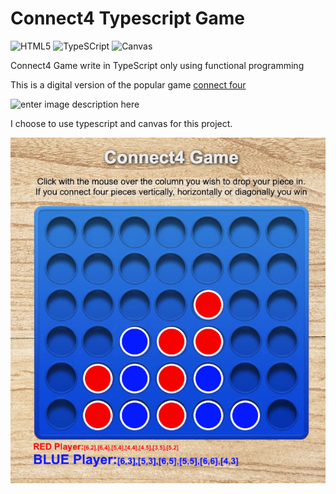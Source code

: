 # Connect4 Typescript Game
![HTML5](https://img.shields.io/badge/-HTML5-blue) ![TypeSCript](https://img.shields.io/badge/-TypeScript-blue) ![Canvas](https://img.shields.io/badge/-Canvas-brightgreen) 

Connect4 Game write in TypeScript only using functional programming

This is a digital version of the popular game [connect four](https://en.wikipedia.org/wiki/Connect_Four)

![enter image description here](https://upload.wikimedia.org/wikipedia/commons/a/ad/Connect_Four.gif)

I choose to use typescript and canvas for this project.

<p align="center">
  <img src="./screen_shot.jpg" alt="screen_shot" width="600">
</p>
